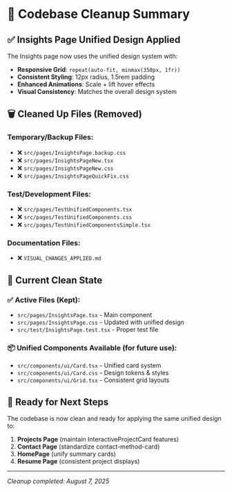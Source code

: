 # 🧹 Codebase Cleanup Summary

## ✅ **Insights Page Unified Design Applied**

The Insights page now uses the unified design system with:
- **Responsive Grid**: `repeat(auto-fit, minmax(350px, 1fr))`
- **Consistent Styling**: 12px radius, 1.5rem padding
- **Enhanced Animations**: Scale + lift hover effects
- **Visual Consistency**: Matches the overall design system

## 🗑️ **Cleaned Up Files (Removed)**

### Temporary/Backup Files:
- ❌ `src/pages/InsightsPage.backup.css`
- ❌ `src/pages/InsightsPageNew.tsx` 
- ❌ `src/pages/InsightsPageNew.css`
- ❌ `src/pages/InsightsPageQuickFix.css`

### Test/Development Files:
- ❌ `src/pages/TestUnifiedComponents.tsx`
- ❌ `src/pages/TestUnifiedComponents.css` 
- ❌ `src/pages/TestUnifiedComponentsSimple.tsx`

### Documentation Files:
- ❌ `VISUAL_CHANGES_APPLIED.md`

## 🎯 **Current Clean State**

### ✅ Active Files (Kept):
- `src/pages/InsightsPage.tsx` - Main component
- `src/pages/InsightsPage.css` - Updated with unified design
- `src/test/InsightsPage.test.tsx` - Proper test file

### 📦 **Unified Components Available** (for future use):
- `src/components/ui/Card.tsx` - Unified card system
- `src/components/ui/Card.css` - Design tokens & styles
- `src/components/ui/Grid.tsx` - Consistent grid layouts

## 🚀 **Ready for Next Steps**

The codebase is now clean and ready for applying the same unified design to:
1. **Projects Page** (maintain InteractiveProjectCard features)
2. **Contact Page** (standardize contact-method-card)
3. **HomePage** (unify summary cards)
4. **Resume Page** (consistent project displays)

---
*Cleanup completed: August 7, 2025*
